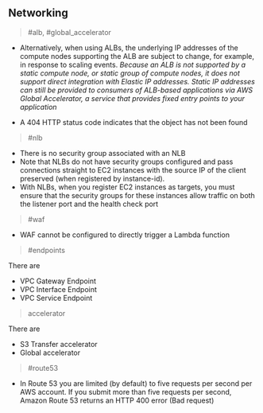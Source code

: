 ## Networking
> #alb, #global_accelerator
* Alternatively, when using ALBs, the underlying IP addresses of the compute nodes
    supporting the ALB are subject to change, for example, in response to scaling events.
    *Because an ALB is not supported by a static compute node, or static group of compute
    nodes, it does not support direct integration with Elastic IP addresses. Static IP
    addresses can still be provided to consumers of ALB-based applications via AWS
    Global Accelerator, a service that provides fixed entry points to your application* 

* A 404 HTTP status code indicates that the object has not been found    
> #nlb
* There is no security group associated with an NLB
* Note that NLBs do not have security groups configured and pass connections straight to EC2 instances with the source IP of the client preserved (when registered by instance-id).
* With NLBs, when you register EC2 instances as targets, you must ensure that the security groups for these instances allow traffic on both the listener port and the health check port
> #waf
* WAF cannot be configured to directly trigger a Lambda function
> #endpoints  

There are 
* VPC Gateway Endpoint
* VPC Interface Endpoint
* VPC Service Endpoint

> accelerator

There are
 * S3 Transfer accelerator
 * Global accelerator

> #route53
* In Route 53 you are limited (by default) to five requests per second per AWS account. If you submit more than five requests per second, Amazon Route 53 returns an HTTP 400 error (Bad request)
